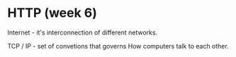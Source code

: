 # HTTP (week 6)

Internet - it's interconnection of different networks.  

TCP / IP - set of convetions that governs How computers talk to each other. 

